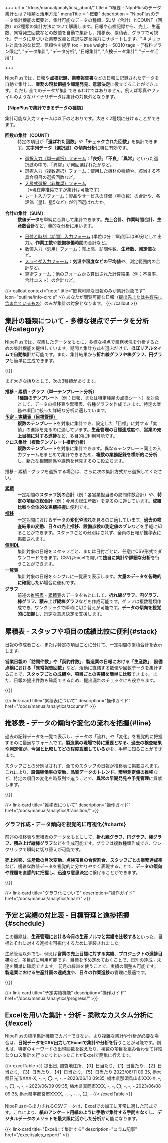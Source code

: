 +++
url = "/docs/manual/analytics/_about/"
title = "ℹ️概要 - NipoPlusのデータ集計とは？種類と活用方法" 
menuTitle = "ℹ️概要"
description = "NipoPlusのデータ集計機能の概要と、集計可能なデータの種類、SUM（合計）とCOUNT（回数）の2種類の集計方法について解説します。日報や点検記録から、売上、生産数、異常発生回数などの数値を自動で集計し、推移表、累積表、グラフで可視化。データに基づいた業務改善と意思決定を強力にサポートします。" # メリットと具体的な状況、信頼性を提示
toc = true
weight = 50310
tags = ["有料プラン限定", "データ集計", "データ分析",  "日報集計", "点検データ集計", "データ活用"]

+++

NipoPlusでは、日報や<strong>点検記録、業務報告書</strong>などの日報に記録されたデータを自動で集計し、**業務の現状把握や課題発見、意思決定**に役立てることができます。
ただし 全てのデータが集計できるわけではありません。例えば写真やファイルのようなバイナリデータは集計の対象外となります。

**【NipoPlusで集計できるデータの種類】**

集計可能な入力フォームは以下のとおりです。大きく2種類に分けることができます。

<dl class="basic">
<dt><strong>回数の集計（COUNT）</strong></dt>
<dd>
特定の項目が<strong>「選ばれた回数」</strong>や<strong>「チェックされた回数」</strong>を集計できます。<strong>文字列データ（選択肢）の傾向分析</strong>に特に有効です。
<ul>
<li><a href="/docs/template/selects/#plain">選択入力（単一選択）フォーム</a>：「<strong>良好</strong>」「<strong>不良</strong>」「<strong>異常</strong>」といった選択肢の中で、「異常」が何回選ばれたかなど。</li>
<li><a href="/docs/template/selects/#multiple">選択入力（複数選択）フォーム</a>：使用した機材の種類や、該当する不具合項目の選択回数など。</li>
<li><a href="/docs/template/selects/#layerd">２層式選択（非推奨）フォーム</a>（※現在非推奨ですが集計は可能です）</li>
<li><a href="/docs/template/digital/#rate">レート入力フォーム</a>：製品やサービスの評価（星の数）の合計や、各評価（星1、星5など）が何回選ばれたか。</li>
</ul>
</dd>
<dt><strong>合計の集計（SUM）</strong></dt>
<dd>
<strong>数値データ</strong>を単純に合算して集計できます。<strong>売上合計、作業時間合計、生産数合計</strong>など、量的な分析に用います。
<ul>
<li><a href="/docs/template/date_time/#range">日付と時刻（期間）入力フォーム</a> (単位は分：1時間半は90分として出力)。<strong>作業工数</strong>や<strong>設備稼働時間</strong>の合計など。</li>
<li><a href="/docs/template/digital/#commonNumber">数値入力（汎用）フォーム</a>：売上高、訪問件数、<strong>生産数、測定値</strong>など。</li>
<li><a href="/docs/template/digital/#slider">スライダ入力フォーム</a>：<strong>気温や湿度などの平均値</strong>や、測定範囲内の合計など。</li>
<li><a href="/docs/template/digital/#calc">算術フォーム</a>：他のフォームから算出された計算結果（例：不良率、合計コスト）の合計など。</li>
</ul>
</dd>
</dl>

{{< callout context="note" title="閲覧可能な日報のみが集計対象です" icon="outline/info-circle" >}}
あなたが閲覧可能な日報（<a href="/docs/manual/write-report/dist/">提出先または共有先に含まれているもの</a>）のみが集計の対象となります。
{{< /callout >}}

## 集計の種類について - 多様な視点でデータを分析{#category}

NipoPlusでは、収集したデータをもとに、多様な視点で業務状況を分析するための集計機能を提供しています。期間と集計方式を選ぶだけで、**ほぼリアルタイムで自動集計**が可能です。また、集計結果から**折れ線グラフや棒グラフ、円グラフ**も簡単に生成できます。

{{<iTablet filename="img/sumtotal" msg="集計ボタンが左メニューに出ていない場合は、グループ設定から機能を有効にしてください。日報や点検記録のデータ分析を始めましょう" alice="pc">}}

まず大きな括りとして、次の3種類があります。

<dl class="basic">
<dt><strong>推移・累積・グラフ（単一テンプレート分析）</strong></dt>
<dd><strong>1種類のテンプレート</strong>（例：日報、または特定種類の点検シート）を対象として、データの推移表や累積表、各種グラフを作成できます。特定の業務や項目に絞った詳細な分析に適しています。</dd>
<dt><a href="#schedule"><strong>予定・実績表（目標管理）</strong></a></dt>
<dd><strong>複数のテンプレート</strong>を対象に集計でき、設定した「目標」に対する「実績」の進捗を見るのに適しています。<strong>生産管理の目標達成度</strong>や、<strong>営業の売上目標に対する進捗</strong>など、多目的に利用可能です。</dd>
<dt><strong>クロス集計（複数テンプレート横断分析）</strong></dt>
<dd><strong>複数のテンプレート</strong>を対象に集計できます。異なるテンプレート同士の入力フォームをまとめて集計できるため、<strong>複数の業務記録を横断的に分析</strong>し、新たな相関関係や課題を発見するのに役立ちます。</dd>
</dl>

推移・累積・グラフを選択する場合は、さらに次の集計方式から選択してください。

<dl class="basic">
<dt><a href="#stack"><strong>累積</strong></a></dt>
<dd>一定期間の<strong>スタッフ別の合計</strong>（例：各営業担当者の訪問件数合計）や、<strong>特定の項目の総合計</strong>（例：今月の総生産数）を見るのに適しています。<strong>成績比較</strong>や<strong>全体的な実績把握</strong>に便利です。</dd>
<dt><a href="#line"><strong>推移</strong></a></dt>
<dd>一定期間におけるデータの<strong>変化や流れ</strong>を見るのに適しています。<strong>過去の検査結果の変動</strong>、<strong>日々の売上推移</strong>、<strong>設備点検の測定値のブレ</strong>などを手軽に知ることができます。スタッフごとの分別はされず、全員の日報が推移表に掲載されます。</dd>
<dt><a href="#excel"><strong>個別DL</strong></a></dt>
<dd>集計対象の日報をスタッフごと、または日付ごとに、任意にCSV形式でダウンロードできます。CSVはExcelで開いて<strong>独自に集計や詳細な分析</strong>を行うことができます。</dd>
<dt><strong>一覧表</strong></dt>
<dd>集計対象の日報をシンプルに一覧表で表示します。<strong>大量のデータを俯瞰的に確認したい</strong>場合に便利です。</dd>
<dt><a href="#charts"><strong>グラフ</strong></a></dt>
<dd>前述の<a href="#line">推移表</a>・<a href="#stack">累積表</a>のデータをもとにして、<strong>折れ線グラフ、円グラフ、棒グラフ、積み上げ縦棒グラフ</strong>などを作成可能です。グラフは複数種類作成でき、ワンクリックで瞬時に切り替えが可能です。<strong>データの傾向を視覚的に把握</strong>し、迅速な意思決定を支援します。</dd>
</dl>

## 累積表 - スタッフや項目の成績比較に便利{#stack}

日報の作成者ごと、または特定の項目ごとに分けて、一定期間の累積合計を表示します。

<strong>営業日報の「訪問件数」や「契約件数」</strong>、<strong>製造業の日報における「生産数」</strong>、<strong>設備点検における「異常報告回数」</strong>など、活動に直結する数値や回数データを集計することで、**スタッフごとの成績や、項目ごとの実績を簡単に比較**できます。また、日報の提出件数も確認できるため、提出漏れのチェックにも役立ちます。

{{<iTablet filename="img/stack" msg="各スタッフの訪問件数や生産数、点検時の異常報告回数など、累積表で比較して実績を把握しましょう" alice="ok">}}

{{< link-card title="累積表について" description="操作ガイド" href="/docs/manual/analytics/accumn/" >}}

## 推移表 - データの傾向や変化の流れを把握{#line}

過去の記録データを一覧で表示し、データの「流れ」や「変化」を視覚的に把握するのに最適なフォームです。<strong>製造業の現場で特に重要となる、過去の検査結果や測定値が、今回と比較してどの程度乖離しているか</strong>を、手軽に知ることができます。

スタッフごとの分別はされず、全てのスタッフの日報が推移表に掲載されます。これにより、**設備稼働率の変動、品質データのトレンド、環境測定値の推移**など、特定の項目の変化を時系列で追うことで、**異常の早期発見や予兆管理**に貢献します。

{{<iTablet filename="img/flow" msg="過去の点検データや生産数の推移など、データの変化の流れを把握するのに便利です。異常の兆候も発見しやすくなります" alice="ok">}}

{{< link-card title="推移表について" description="操作ガイド" href="/docs/manual/analytics/transition/" >}}

### グラフ作成 - データ傾向を視覚的に可視化{#charts}

前述の[推移表](#line)や[累積表](#stack)のデータをもとにして、<strong>折れ線グラフ、円グラフ、棒グラフ、積み上げ縦棒グラフ</strong>などを作成可能です。グラフは複数種類作成でき、ワンクリックで瞬時に切り替えが可能です。

<strong>売上推移、生産数の月次変動、点検項目の合否割合、スタッフごとの業務達成率</strong>など、複雑な数値データを視覚的に分かりやすく表現することで、<strong>データの傾向や課題を直感的に把握し、迅速な意思決定</strong>に繋げることができます。

{{<icatch filename="img/chart" msg="グラフはワンクリックでいつでも切り替え可能。日報や点検記録のデータを様々なグラフ形式で可視化し、分析に役立てましょう" alice="guide">}}

{{< link-card title="グラフ化について" description="操作ガイド" href="/docs/manual/analytics/chart/" >}}

## 予定と実績の対比表 - 目標管理と進捗把握{#schedule}

この機能は、<strong>生産管理における今月の生産ノルマと実績を比較する</strong>といった、目標とそれに対する進捗を可視化するために実装されました。

生産管理以外でも、例えば<strong>営業の売上目標に対する実績</strong>、<strong>プロジェクトの進捗目標</strong>など、多目的に利用可能です。目標を予め定めておくことで、日別の達成・未達を簡単に確認できます。
前月の繰越を使うことで、実績の調整も可能です。**製造業における生産計画の達成度**や、**日々の作業進捗**の管理に最適です。

{{<icatch filename="img/list" msg="予定と実績を比較し、進捗を管理します。生産計画の達成度や、日々の作業進捗を一目で把握できます" alice="guide">}}

{{< link-card title="予定実績機能" description="操作ガイド" href="/docs/manual/analytics/progress/" >}}

## Excelを用いた集計・分析 - 柔軟なカスタム分析に{#excel}

NipoPlusの標準集計機能でカバーできない、より複雑な集計や分析が必要な場合は、<strong>日報データをCSV出力してExcelで集計や分析を行う</strong>ことが可能です。例えば、特定のキーワードの出現回数を数えたり、複数の項目を組み合わせて詳細なクロス集計を行ったりといったことがExcelで簡単に行えます。

{{< excelTable >}}
提出日, 調査地住所, 【0】日当たり, 【1】日当たり, 【2】日当たり, 【3】日当たり, 【4】日当たり, 【5】日当たり
2023/06/11 09:35, 栃木県日光市XXX-X, -, -, ⭕, -, -, -
2023/06/10 09:35, 栃木県那須烏山市XXX-X, -, -, ⭕, -, -, -
2023/06/09 09:35, 栃木県真岡市XXX, -, -, ⭕, -, -, -
2023/06/08 09:35, 栃木県宇都宮市XXXX, -, -, -, -, ⭕, -
{{< /excelTable >}}

NipoPlusから出力されるCSVデータは、Excelでの加工に非常に適した形式です。これにより、**紙のアンケート用紙のように手動で集計する手間をなくし**、**デジタルデータのメリットを最大限に活かした分析**が可能になります。

{{< link-card title="Excelにて集計する" description="コラム記事" href="/excel/sales_report/" >}}
